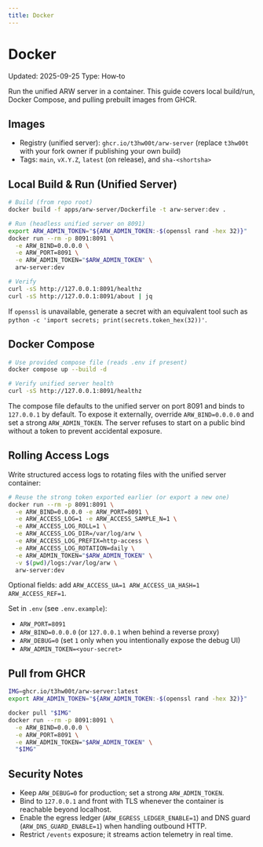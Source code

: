 ```yaml
---
title: Docker
---
```


# Docker

Updated: 2025-09-25
Type: How‑to

Run the unified ARW server in a container. This guide covers local build/run, Docker Compose, and pulling prebuilt images from GHCR.

## Images

- Registry (unified server): `ghcr.io/t3hw00t/arw-server` (replace `t3hw00t` with your fork owner if publishing your own build)
- Tags: `main`, `vX.Y.Z`, `latest` (on release), and `sha-<shortsha>`

## Local Build & Run (Unified Server)

```bash
# Build (from repo root)
docker build -f apps/arw-server/Dockerfile -t arw-server:dev .

# Run (headless unified server on 8091)
export ARW_ADMIN_TOKEN="${ARW_ADMIN_TOKEN:-$(openssl rand -hex 32)}"
docker run --rm -p 8091:8091 \
  -e ARW_BIND=0.0.0.0 \
  -e ARW_PORT=8091 \
  -e ARW_ADMIN_TOKEN="$ARW_ADMIN_TOKEN" \
  arw-server:dev

# Verify
curl -sS http://127.0.0.1:8091/healthz
curl -sS http://127.0.0.1:8091/about | jq
```

If `openssl` is unavailable, generate a secret with an equivalent tool such as `python -c 'import secrets; print(secrets.token_hex(32))'`.

## Docker Compose

```bash
# Use provided compose file (reads .env if present)
docker compose up --build -d

# Verify unified server health
curl -sS http://127.0.0.1:8091/healthz
```

The compose file defaults to the unified server on port 8091 and binds to `127.0.0.1` by default. To expose it externally, override `ARW_BIND=0.0.0.0` and set a strong `ARW_ADMIN_TOKEN`. The server refuses to start on a public bind without a token to prevent accidental exposure.

## Rolling Access Logs

Write structured access logs to rotating files with the unified server container:

```bash
# Reuse the strong token exported earlier (or export a new one)
docker run --rm -p 8091:8091 \
  -e ARW_BIND=0.0.0.0 -e ARW_PORT=8091 \
  -e ARW_ACCESS_LOG=1 -e ARW_ACCESS_SAMPLE_N=1 \
  -e ARW_ACCESS_LOG_ROLL=1 \
  -e ARW_ACCESS_LOG_DIR=/var/log/arw \
  -e ARW_ACCESS_LOG_PREFIX=http-access \
  -e ARW_ACCESS_LOG_ROTATION=daily \
  -e ARW_ADMIN_TOKEN="$ARW_ADMIN_TOKEN" \
  -v $(pwd)/logs:/var/log/arw \
  arw-server:dev
```

Optional fields: add `ARW_ACCESS_UA=1 ARW_ACCESS_UA_HASH=1 ARW_ACCESS_REF=1`.

Set in `.env` (see `.env.example`):
- `ARW_PORT=8091`
- `ARW_BIND=0.0.0.0` (or `127.0.0.1` when behind a reverse proxy)
- `ARW_DEBUG=0` (set `1` only when you intentionally expose the debug UI)
- `ARW_ADMIN_TOKEN=<your-secret>`

## Pull from GHCR

```bash
IMG=ghcr.io/t3hw00t/arw-server:latest
export ARW_ADMIN_TOKEN="${ARW_ADMIN_TOKEN:-$(openssl rand -hex 32)}"

docker pull "$IMG"
docker run --rm -p 8091:8091 \
  -e ARW_BIND=0.0.0.0 \
  -e ARW_PORT=8091 \
  -e ARW_ADMIN_TOKEN="$ARW_ADMIN_TOKEN" \
  "$IMG"
```

## Security Notes

- Keep `ARW_DEBUG=0` for production; set a strong `ARW_ADMIN_TOKEN`.
- Bind to `127.0.0.1` and front with TLS whenever the container is reachable beyond localhost.
- Enable the egress ledger (`ARW_EGRESS_LEDGER_ENABLE=1`) and DNS guard (`ARW_DNS_GUARD_ENABLE=1`) when handling outbound HTTP.
- Restrict `/events` exposure; it streams action telemetry in real time.
